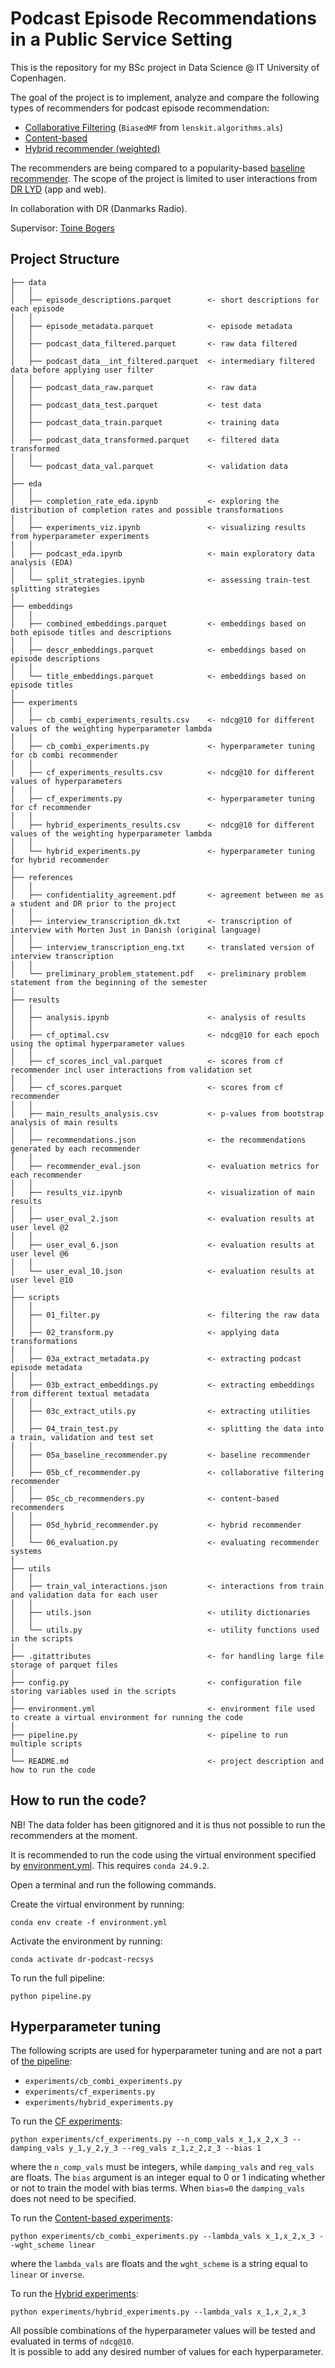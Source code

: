 # Podcast Episode Recommendations in a Public Service Setting
This is the repository for my BSc project in Data Science @ IT University of Copenhagen.  

The goal of the project is to implement, analyze and compare the following types of recommenders for podcast episode recommendation:
- [Collaborative Filtering](scripts/05b_cf_recommender.py) (`BiasedMF` from `lenskit.algorithms.als`)
- [Content-based](scripts/05c_cb_recommenders.py)
- [Hybrid recommender (weighted)](scripts/05d_hybrid_recommender.py)

The recommenders are being compared to a popularity-based [baseline recommender](scripts/05a_baseline_recommender.py). The scope of the project is limited to user interactions from [DR LYD](https://www.dr.dk/lyd) (app and web).  

In collaboration with DR (Danmarks Radio). 

Supervisor: [Toine Bogers](https://github.com/toinebogers)


## Project Structure
```
├── data   
│   │
│   ├── episode_descriptions.parquet        <- short descriptions for each episode
│   │
│   ├── episode_metadata.parquet            <- episode metadata
│   │
│   ├── podcast_data_filtered.parquet       <- raw data filtered
│   │
│   ├── podcast_data__int_filtered.parquet  <- intermediary filtered data before applying user filter
│   │
│   ├── podcast_data_raw.parquet            <- raw data
│   │
│   ├── podcast_data_test.parquet           <- test data
│   │
│   ├── podcast_data_train.parquet          <- training data
│   │
│   ├── podcast_data_transformed.parquet    <- filtered data transformed
│   │
│   └── podcast_data_val.parquet            <- validation data
│
├── eda                                   
│   │
│   ├── completion_rate_eda.ipynb           <- exploring the distribution of completion rates and possible transformations
│   │
│   ├── experiments_viz.ipynb               <- visualizing results from hyperparameter experiments
│   │
│   ├── podcast_eda.ipynb                   <- main exploratory data analysis (EDA)
│   │
│   └── split_strategies.ipynb              <- assessing train-test splitting strategies
│
├── embeddings                                   
│   │
│   ├── combined_embeddings.parquet         <- embeddings based on both episode titles and descriptions
│   │
│   ├── descr_embeddings.parquet            <- embeddings based on episode descriptions
│   │
│   └── title_embeddings.parquet            <- embeddings based on episode titles
│
├── experiments         
│   │
│   ├── cb_combi_experiments_results.csv    <- ndcg@10 for different values of the weighting hyperparameter lambda                    
│   │
│   ├── cb_combi_experiments.py             <- hyperparameter tuning for cb combi recommender
│   │
│   ├── cf_experiments_results.csv          <- ndcg@10 for different values of hyperparameters                    
│   │
│   ├── cf_experiments.py                   <- hyperparameter tuning for cf recommender
│   │
│   ├── hybrid_experiments_results.csv      <- ndcg@10 for different values of the weighting hyperparameter lambda
│   │
│   └── hybrid_experiments.py               <- hyperparameter tuning for hybrid recommender
│
├── references                                   
│   │
│   ├── confidentiality_agreement.pdf       <- agreement between me as a student and DR prior to the project 
│   │
│   ├── interview_transcription_dk.txt      <- transcription of interview with Morten Just in Danish (original language)
│   │
│   ├── interview_transcription_eng.txt     <- translated version of interview transcription
│   │
│   └── preliminary_problem_statement.pdf   <- preliminary problem statement from the beginning of the semester
│
├── results      
│   │
│   ├── analysis.ipynb                      <- analysis of results  
│   │
│   ├── cf_optimal.csv                      <- ndcg@10 for each epoch using the optimal hyperparameter values                           
│   │
│   ├── cf_scores_incl_val.parquet          <- scores from cf recommender incl user interactions from validation set
│   │
│   ├── cf_scores.parquet                   <- scores from cf recommender
│   │
│   ├── main_results_analysis.csv           <- p-values from bootstrap analysis of main results
│   │
│   ├── recommendations.json                <- the recommendations generated by each recommender
│   │
│   ├── recommender_eval.json               <- evaluation metrics for each recommender
│   │
│   ├── results_viz.ipynb                   <- visualization of main results
│   │
│   ├── user_eval_2.json                    <- evaluation results at user level @2
│   │
│   ├── user_eval_6.json                    <- evaluation results at user level @6
│   │
│   └── user_eval_10.json                   <- evaluation results at user level @10
│
├── scripts                             
│   │
│   ├── 01_filter.py                        <- filtering the raw data
│   │
│   ├── 02_transform.py                     <- applying data transformations
│   │
│   ├── 03a_extract_metadata.py             <- extracting podcast episode metadata
│   │
│   ├── 03b_extract_embeddings.py           <- extracting embeddings from different textual metadata
│   │
│   ├── 03c_extract_utils.py                <- extracting utilities
│   │
│   ├── 04_train_test.py                    <- splitting the data into a train, validation and test set
│   │
│   ├── 05a_baseline_recommender.py         <- baseline recommender
│   │
│   ├── 05b_cf_recommender.py               <- collaborative filtering recommender
│   │
│   ├── 05c_cb_recommenders.py              <- content-based recommenders
│   │
│   ├── 05d_hybrid_recommender.py           <- hybrid recommender
│   │
│   └── 06_evaluation.py                    <- evaluating recommender systems
│
├── utils  
│   │
│   ├── train_val_interactions.json         <- interactions from train and validation data for each user                        
│   │
│   ├── utils.json                          <- utility dictionaries
│   │
│   └── utils.py                            <- utility functions used in the scripts
│  
├── .gitattributes                          <- for handling large file storage of parquet files
│
├── config.py                               <- configuration file storing variables used in the scripts
│
├── environment.yml                         <- environment file used to create a virtual environment for running the code
│
├── pipeline.py                             <- pipeline to run multiple scripts
│  
└── README.md                               <- project description and how to run the code
```

## How to run the code?
NB! The data folder has been gitignored and it is thus not possible to run the recommenders at the moment. 

It is recommended to run the code using the virtual environment specified by [environment.yml](environment.yml). This requires `conda 24.9.2`.

Open a terminal and run the following commands.

Create the virtual environment by running:
```
conda env create -f environment.yml
``` 

Activate the environment by running:
```
conda activate dr-podcast-recsys
```

To run the full pipeline:
```
python pipeline.py
```

## Hyperparameter tuning
The following scripts are used for hyperparameter tuning and are not a part of [the pipeline](pipeline.py): 
- `experiments/cb_combi_experiments.py`
- `experiments/cf_experiments.py`
- `experiments/hybrid_experiments.py`

To run the [CF experiments](experiments/cf_experiments.py):
```
python experiments/cf_experiments.py --n_comp_vals x_1,x_2,x_3 --damping_vals y_1,y_2,y_3 --reg_vals z_1,z_2,z_3 --bias 1
```
where the `n_comp_vals` must be integers, while `damping_vals` and `reg_vals` are floats. The `bias` argument is an integer equal to 0 or 1 indicating whether or not to train the model with bias terms. When `bias=0` the `damping_vals` does not need to be specified. 

To run the [Content-based experiments](experiments/cb_combi_experiments.py):
```
python experiments/cb_combi_experiments.py --lambda_vals x_1,x_2,x_3 --wght_scheme linear
```
where the `lambda_vals` are floats and the `wght_scheme` is a string equal to `linear` or `inverse`.

To run the [Hybrid experiments](experiments/hybrid_experiments.py):
```
python experiments/hybrid_experiments.py --lambda_vals x_1,x_2,x_3 
```

All possible combinations of the hyperparameter values will be tested and evaluated in terms of `ndcg@10`.  
It is possible to add any desired number of values for each hyperparameter.